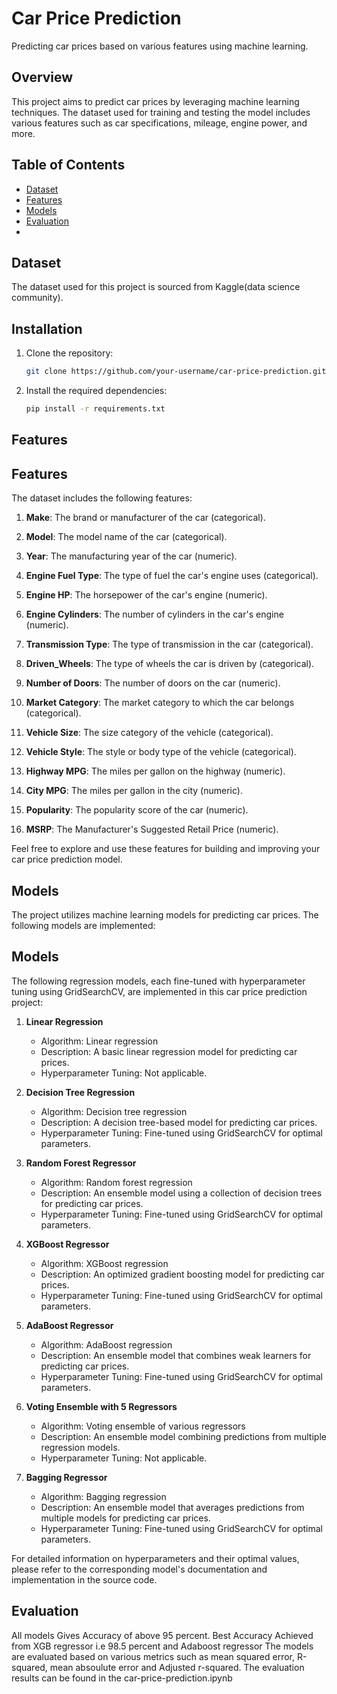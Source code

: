 # Car Price Prediction

Predicting car prices based on various features using machine learning.

## Overview

This project aims to predict car prices by leveraging machine learning techniques. The dataset used for training and testing the model includes various features such as car specifications, mileage, engine power, and more.

## Table of Contents

- [Dataset](#dataset)
- [Features](#features)
- [Models](#models)
- [Evaluation](#evaluation)
- 
## Dataset

The dataset used for this project is sourced from Kaggle(data science community).
## Installation

1. Clone the repository:

    ```bash
    git clone https://github.com/your-username/car-price-prediction.git
    ```

2. Install the required dependencies:

    ```bash
    pip install -r requirements.txt
    ```


## Features

## Features

The dataset includes the following features:

1. **Make**: The brand or manufacturer of the car (categorical).

2. **Model**: The model name of the car (categorical).

3. **Year**: The manufacturing year of the car (numeric).

4. **Engine Fuel Type**: The type of fuel the car's engine uses (categorical).

5. **Engine HP**: The horsepower of the car's engine (numeric).

6. **Engine Cylinders**: The number of cylinders in the car's engine (numeric).

7. **Transmission Type**: The type of transmission in the car (categorical).

8. **Driven_Wheels**: The type of wheels the car is driven by (categorical).

9. **Number of Doors**: The number of doors on the car (numeric).

10. **Market Category**: The market category to which the car belongs (categorical).

11. **Vehicle Size**: The size category of the vehicle (categorical).

12. **Vehicle Style**: The style or body type of the vehicle (categorical).

13. **Highway MPG**: The miles per gallon on the highway (numeric).

14. **City MPG**: The miles per gallon in the city (numeric).

15. **Popularity**: The popularity score of the car (numeric).

16. **MSRP**: The Manufacturer's Suggested Retail Price (numeric).

Feel free to explore and use these features for building and improving your car price prediction model.


## Models

The project utilizes machine learning models for predicting car prices. The following models are implemented:

## Models

The following regression models, each fine-tuned with hyperparameter tuning using GridSearchCV, are implemented in this car price prediction project:

1. **Linear Regression**
   - Algorithm: Linear regression
   - Description: A basic linear regression model for predicting car prices.
   - Hyperparameter Tuning: Not applicable.

2. **Decision Tree Regression**
   - Algorithm: Decision tree regression
   - Description: A decision tree-based model for predicting car prices.
   - Hyperparameter Tuning: Fine-tuned using GridSearchCV for optimal parameters.

3. **Random Forest Regressor**
   - Algorithm: Random forest regression
   - Description: An ensemble model using a collection of decision trees for predicting car prices.
   - Hyperparameter Tuning: Fine-tuned using GridSearchCV for optimal parameters.

4. **XGBoost Regressor**
   - Algorithm: XGBoost regression
   - Description: An optimized gradient boosting model for predicting car prices.
   - Hyperparameter Tuning: Fine-tuned using GridSearchCV for optimal parameters.

5. **AdaBoost Regressor**
   - Algorithm: AdaBoost regression
   - Description: An ensemble model that combines weak learners for predicting car prices.
   - Hyperparameter Tuning: Fine-tuned using GridSearchCV for optimal parameters.

6. **Voting Ensemble with 5 Regressors**
   - Algorithm: Voting ensemble of various regressors
   - Description: An ensemble model combining predictions from multiple regression models.
   - Hyperparameter Tuning: Not applicable.

7. **Bagging Regressor**
   - Algorithm: Bagging regression
   - Description: An ensemble model that averages predictions from multiple models for predicting car prices.
   - Hyperparameter Tuning: Fine-tuned using GridSearchCV for optimal parameters.

For detailed information on hyperparameters and their optimal values, please refer to the corresponding model's documentation and implementation in the source code.


## Evaluation
All models Gives Accuracy of above 95 percent. Best Accuracy Achieved from XGB regressor i.e 98.5 percent and Adaboost regressor
The models are evaluated based on various metrics such as mean squared error, R-squared, mean absoulute error and Adjusted r-squared. The evaluation results can be found in the car-price-prediction.ipynb


